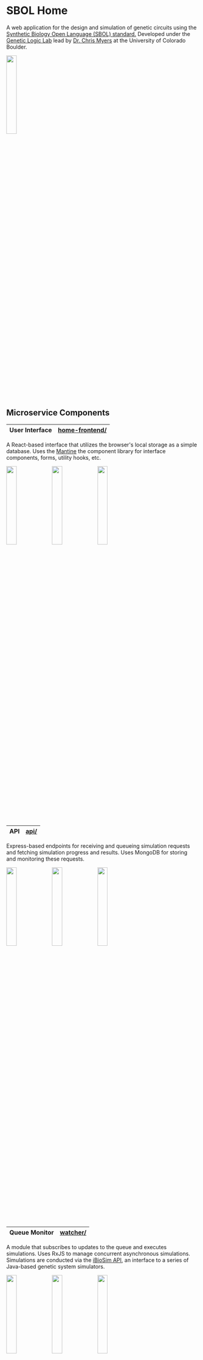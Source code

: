 
# SBOL Home

A web application for the design and simulation of genetic circuits using the [Synthetic Biology Open Language (SBOL) standard.](https://sbolstandard.org/) Developed under the [Genetic Logic Lab](https://geneticlogiclab.org/) lead by [Dr. Chris Myers](https://www.colorado.edu/ecee/chris-myers) at the University of Colorado Boulder.

<img src="https://user-images.githubusercontent.com/11147616/166881423-8c414ac7-75d8-4e5c-92ed-90f9d05dc81d.png" width="23%"></img> 
## Microservice Components

| **User Interface** | [home-frontend/](https://github.com/zachsents/SBOL-Home/tree/master/home-frontend) |
|----------|----------------|

A React-based interface that utilizes the browser's local storage as a simple database. Uses the [Mantine](https://mantine.dev/) the component library for interface components, forms, utility hooks, etc.

<img src="https://user-images.githubusercontent.com/11147616/166882454-99071d29-41e9-4b7c-9c3f-3a543daf7d28.png" width="23%"></img> <img src="https://user-images.githubusercontent.com/11147616/166882370-08fcc885-759f-4915-b29e-7faa2fec1b4d.png" width="23%"></img> <img src="https://user-images.githubusercontent.com/11147616/166882320-10d149df-2a36-41cf-a5f1-a34c89b28472.png" width="23%"></img> 

&nbsp;

| **API** | [api/](https://github.com/zachsents/SBOL-Home/tree/master/api) |
|----------|----------------|

Express-based endpoints for receiving and queueing simulation requests and fetching simulation progress and results. Uses MongoDB for storing and monitoring these requests.

<img src="https://user-images.githubusercontent.com/11147616/166837633-e43f877a-c956-4360-b147-87341e561459.png" width="23%"></img> <img src="https://user-images.githubusercontent.com/11147616/166837683-c6dd4d37-d7ab-4685-bcb6-de6a5e0b5f02.png" width="23%"></img> <img src="https://user-images.githubusercontent.com/11147616/166837855-75b0e017-a97b-413d-a6ec-ba9d4940e576.png" width="23%"></img> 

&nbsp;

| **Queue Monitor** | [watcher/](https://github.com/zachsents/SBOL-Home/tree/master/watcher) |
|----------|----------------|

A module that subscribes to updates to the queue and executes simulations. Uses RxJS to manage concurrent asynchronous simulations. Simulations are conducted via the [iBioSim API](https://github.com/SynBioHub/Plugin-Download-iBioSim), an interface to a series of Java-based genetic system simulators.

<img src="https://user-images.githubusercontent.com/11147616/166837633-e43f877a-c956-4360-b147-87341e561459.png" width="23%"></img> <img src="https://user-images.githubusercontent.com/11147616/166892915-96445370-5cb7-4068-948f-10d33f771eee.png" width="23%"></img> <img src="https://user-images.githubusercontent.com/11147616/166837855-75b0e017-a97b-413d-a6ec-ba9d4940e576.png" width="23%"></img> 

&nbsp;

| **SBOL Canvas** | [canvas/](https://github.com/zachsents/SBOL-Home/tree/master/canvas) |
|----------|----------------|

A graph-based designer developed by [Logan Terry](https://github.com/Randoom97) and currently maintained by [Zach Sents](https://github.com/zachsents). Utilizes an Angular frontend and a Java backend. Functions as a self-contained app, but the version in this repository contains additional features to allow it to function as an embedded component in an iFrame. The original project is [here](https://github.com/SynBioDex/SBOLCanvas).

<img src="https://user-images.githubusercontent.com/11147616/166891435-0236d3ec-3113-4aba-928c-3fc53602234d.png" width="23%"></img> <img src="https://user-images.githubusercontent.com/11147616/166891584-992be369-dabb-4a84-9d40-1f0807e11af7.png" width="23%"></img> 



## Demo

![image](https://user-images.githubusercontent.com/11147616/166893230-a2838a3e-1604-4afc-bae1-ce012cf7ee23.png)

The embedded SBOL Canvas designer.

&nbsp;

![image](https://user-images.githubusercontent.com/11147616/166893475-c32ad714-6953-475c-94c2-8b59b26d352c.png)

The simulator.
## Run Locally

This is a monorepo of several services combined using Docker Compose.

Clone the project

```bash
  git clone https://github.com/zachsents/SBOL-Home
```

Go to the project directory

```bash
  cd SBOL-Home
```

Build the images

```bash
  docker-compose build
```

Start the services

```bash
  docker-compose up
```

The app will be exposed at http://localhost:3001.
